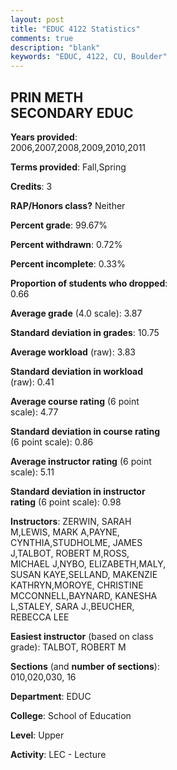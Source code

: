 ```yaml
---
layout: post
title: "EDUC 4122 Statistics"
comments: true
description: "blank"
keywords: "EDUC, 4122, CU, Boulder"
--- 
```

<head>
<script src="https://ajax.googleapis.com/ajax/libs/jquery/2.1.3/jquery.min.js"></script>
<script src="https://dl.dropboxusercontent.com/s/pc42nxpaw1ea4o9/highcharts.js?dl=0"></script>
<!-- <script src="../assets/js/highcharts.js"></script> -->
<style type="text/css">@font-face {
	font-family: "Bebas Neue";
	src: url(https://www.filehosting.org/file/details/544349/BebasNeue%20Regular.otf) format("opentype");
	}
	h1.Bebas { 
		font-family: "Bebas Neue", Verdana, Tahoma;
	}
</style>
</head>
<body>
	<div id="container" style="float: right; width: 45%; height: 88%; margin-left: 2.5%; margin-right: 2.5%;"></div>
	<script language="JavaScript">
		$(document).ready(function() {
		var chart = {type: 'column'};
		var title = {text: 'Grade Distribution'};
		var xAxis = {categories: ['A','B','C','D','F'],crosshair: true};
		var yAxis = {min: 0,title: {text: 'Percentage'}};
		var tooltip = {headerFormat: '<center><b><span style="font-size:20px">{point.key}</span></b></center>',
		               pointFormat: '<td style="padding:0"><b>{point.y:.1f}%</b></td>',
		               footerFormat: '</table>',shared: true,useHTML: true};
		var plotOptions = {column: {pointPadding: 0.0,borderWidth: 0}};  
		var credits = {enabled: false};var series= [{name: 'Percent',data: [89.6,9.4,0.67,0.0,0.34,]}];
		var json = {};
		json.chart = chart;
		json.title = title;
		json.tooltip = tooltip;
		json.xAxis = xAxis;
		json.yAxis = yAxis;  
		json.series = series;
		json.plotOptions = plotOptions;  
		json.credits = credits;
		$('#container').highcharts(json);
	});
	</script>
</body>
			   
## PRIN METH SECONDARY EDUC

**Years provided**: 2006,2007,2008,2009,2010,2011

**Terms provided**: Fall,Spring

**Credits**: 3

**RAP/Honors class?** Neither

**Percent grade**: 99.67%

**Percent withdrawn**: 0.72%

**Percent incomplete**: 0.33%

**Proportion of students who dropped**: 0.66

**Average grade** (4.0 scale): 3.87

**Standard deviation in grades**: 10.75

**Average workload** (raw): 3.83

**Standard deviation in workload** (raw): 0.41

**Average course rating** (6 point scale): 4.77

**Standard deviation in course rating** (6 point scale): 0.86

**Average instructor rating** (6 point scale): 5.11

**Standard deviation in instructor rating** (6 point scale): 0.98

**Instructors**: ZERWIN, SARAH M,LEWIS, MARK A,PAYNE, CYNTHIA,STUDHOLME, JAMES J,TALBOT, ROBERT M,ROSS, MICHAEL J,NYBO, ELIZABETH,MALY, SUSAN KAYE,SELLAND, MAKENZIE KATHRYN,MOROYE, CHRISTINE MCCONNELL,BAYNARD, KANESHA L,STALEY, SARA J.,BEUCHER, REBECCA LEE

**Easiest instructor** (based on class grade): TALBOT, ROBERT M

**Sections** (and **number of sections**): 010,020,030, 16

**Department**: EDUC

**College**: School of Education

**Level**: Upper

**Activity**: LEC - Lecture